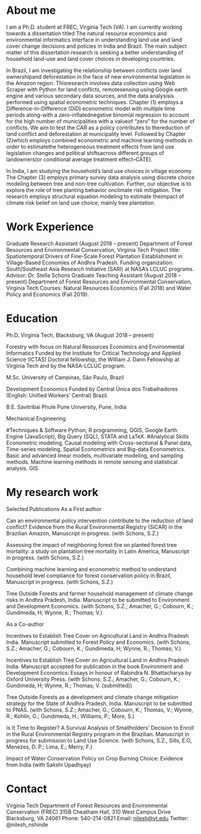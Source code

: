# About me
I am a Ph.D. student at FREC, Virginia Tech (VA). I am currently working towards a dissertation titled The natural resource economics and environmental informatics interface in understanding land use and land cover change decisions and policies in India and Brazil. The main subject matter of this dissertation research is seeking a better understanding of household land-use and land cover choices in developing countries.

In Brazil, I am investigating the relationship between conflicts over land ownershipand deforestation in the face of new environmental legislation in the Amazon region. Thisresearch involves data collection using Web Scraper with Python for land conflicts, remotesensing using Google earth engine and various secondary data sources, and the data analysisis performed using spatial econometric techniques. Chapter (1) employs a Difference-in-Difference (DiD) econometric model with multiple time periods along-with a zero-inflatednegative binomial regression to account for the high number of municipalities with a valueof “zero” for the number of conflicts. We aim to test the CAR as a policy contributes to thereduction of land conflict and deforestation at municipality level. Followed by Chapter (2)which employs combined econometric and machine learning methods in order to estimatethe heterogeneous treatment effects from land use legislation changes and political shiftsacross different groups of landowners(or conditional average treatment effect–CATE).

In India, I am studying the household’s land use choices in village economy. The Chapter (3) employs primary survey data analysis using discrete choice modeling between tree and non-tree cultivation. Further, our objective is to explore the role of tree planting behavior onclimate risk mitigation. The research employs structural equation modeling to estimate theimpact of climate risk belief on land use choice, mainly tree plantation.

# Work Experience
Graduate Research Assistant (August 2018 – present)
Department of Forest Resources and Environmental Conservation, Virginia Tech
Project title: Spatiotemporal Drivers of Fine-Scale Forest Plantation Establishment in Village-Based Economies of Andhra Pradesh. Funding organization: South/Southeast Asia Research Initiative (SARI) at NASA’s LCLUC programs. Advisor: Dr. Stella Schons
Graduate Teaching Assistant (August 2018 – present)
Department of Forest Resources and Environmental Conservation, Virginia Tech
Courses: Natural Resources Economics (Fall 2018) and Water Policy and Economics (Fall 2019).
# Education
Ph.D. Virginia Tech, Blacksburg, VA (August 2018 – present)

Forestry with focus on Natural Resources Economics and Environmental Informatics Funded by the Institute for Critical Technology and Applied Science (ICTAS) Doctoral fellowship, the William J. Dann Fellowship at Virginia Tech and by the NASA-LCLUC program.

M.Sc. University of Campinas, São Paulo, Brazil

Development Economics Funded by Central Única dos Trabalhadores (English: Unified Workers’ Central) Brazil.

B.E. Savitribai Phule Pune University, Pune, India

Mechanical Engineering

#Techniques & Software
Python, R programming, QGIS, Google Earth Engine (JavaScript), Big Query (SQL), STATA and LaTeX.
#Analytical Skills
Econometric modeling, Causal modeling with Cross-sectional & Panel data, Time-series modeling, Spatial Econometrics and Big-data Econometrics.
Basic and advanced linear models, multivariate modeling, and sampling methods.
Machine learning methods in remote sensing and statistical analysis.
GIS.
# My research work
Selected Publications
As a First author

Can an environmental policy intervention contribute to the reduction of land conflict? Evidence from the Rural Environmental Registry (SiCAR) in the Brazilian Amazon, Manuscript in progress. (with Schons, S.Z.)

Assessing the impact of neighboring forest fire on planted forest tree mortality: a study on plantation tree mortality in Latin America, Manuscript in progress. (with Schons, S.Z.)

Combining machine learning and econometric method to understand household level compliance for forest conservation policy in Brazil, Manuscript in progress. (with Schons, S.Z.)

Tree Outside Forests and farmer household management of climate change risks in Andhra Pradesh, India. Manuscript to be submitted to Environment and Development Economics. (with Schons, S.Z.; Amacher, G.; Cobourn, K.; Gundimeda, H; Wynne, R.; Thomas; V.)

As a Co-author

Incentives to Establish Tree Cover on Agricultural Land in Andhra Pradesh India. Manuscript submitted to Forest Policy and Economics. (with Schons, S.Z.; Amacher, G.; Cobourn, K.; Gundimeda, H; Wynne, R.; Thomas; V.)

Incentives to Establish Tree Cover on Agricultural Land in Andhra Pradesh India. Manuscript accepted for publication in the book Environment and Development Economics: Essays in honour of Rabindra N. Bhattacharya by Oxford University Press. (with Schons, S.Z.; Amacher, G.; Cobourn, K.; Gundimeda, H; Wynne, R.; Thomas; V. (submitted))

Tree Outside Forests as a development and climate change mitigation strategy for the State of Andhra Pradesh, India. Manuscript to be submitted to PNAS. (with Schons, S.Z.; Amacher, G.; Cobourn, K.; Thomas, V.; Wynne, R.; Kohlin, G.; Gundimeda, H.; Williams, P.; More, S.)

Is It Time to Register? A Survival Analysis of Smallholders’ Decision to Enroll in the Rural Environmental Registry program in the Brazilian. Manuscript in progress for submission to Land Use Science. (with Schons, S.Z., Sills, E.O, Menezes, D. P.; Lima, E.; Merry, F.)

Impact of Water Conservation Policy on Crop Burning Choice: Evidence from India (with Sakshi Upadhyay)

# Contact
Virginia Tech
Department of Forest Resources and Environmental Conservation (FREC)
315B Cheatham Hall, 310 West Campus Drive
Blacksburg, VA 24061
Phone: 540-214-0821
Email: nilesh@vt.edu
Twitter: @nilesh_nshinde
